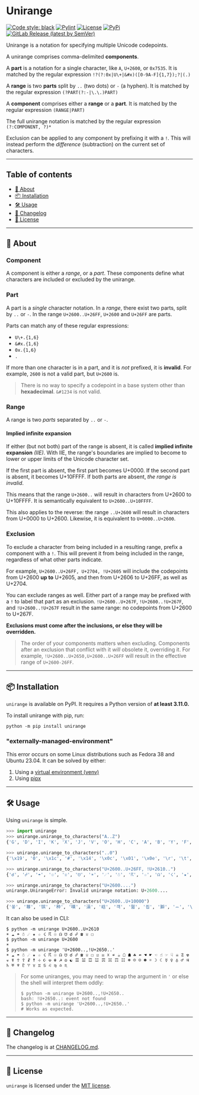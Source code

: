 # Unirange

[![Code style: black](https://img.shields.io/badge/code%20style-black-000000.svg)](https://github.com/psf/black)
[![Pylint](https://img.shields.io/badge/pylint-10.00-ffbf48)](https://pylint.pycqa.org/en/latest/)
[![License](https://img.shields.io/badge/license-MIT-a51931)](https://spdx.org/licenses/MIT.html)
[![PyPi](https://img.shields.io/pypi/v/unirange)](https://pypi.org/project/unirange/)
[![GitLab Release (latest by SemVer)](https://img.shields.io/gitlab/v/release/46367257?sort=semver)](https://gitlab.com/whoatemybutter/unirange/-/releases)

Unirange is a notation for specifying multiple Unicode codepoints.

A unirange comprises comma-delimited **components**.

A **part** is a notation for a single character, like ``A``, ``U+2600``, or ``0x7535``.
It is matched by the regular expression ``!?(?:0x|U\+|&#x)([0-9A-F]{1,7});?|(.)``

A **range** is two **parts** split by ``..`` (two dots) or ``-`` (a hyphen).
It is matched by the regular expression ``(?PART(?:-|\.\.)PART)``

A **component** comprises either a **range** or a **part**.
It is matched by the regular expression ``(RANGE|PART)``

The full unirange notation is matched by the regular expression ``(?:COMPONENT, ?)*``

Exclusion can be applied to any component by prefixing it with a ``!``.
This will instead perform the *difference* (subtraction) on the current set of characters.

---

## Table of contents

- [📄 About](#-about)
- [📦 Installation](#-installation)
- [🛠 Usage](#-usage)
- [📰 Changelog](#-changelog)
- [📜 License](#-license)

---

## 📄 About

### Component

A component is either a *range*, or a *part*.
These components define what characters are included or excluded by the unirange.

### Part

A part is a *single* character notation.
In a *range*, there exist two parts, split by ``..`` or ``-``.
In the range ``U+2600..U+26FF``, ``U+2600`` and ``U+26FF`` are parts.

Parts can match any of these regular expressions:

* ``U\+.{1,6}``
* ``&#x.{1,6}``
* ``0x.{1,6}``
* ``.``

If more than one character is in a part, and it is *not* prefixed, it is **invalid**.
For example, ``2600`` is not a valid part, but ``U+2600`` is.

> There is no way to specify a codepoint in a base system other than **hexadecimal**.
> ``&#1234`` is not valid.

### Range

A range is two *parts* separated by ``..`` or ``-``.

#### Implied infinite expansion

If either (but not both) part of the range is absent, it is called **implied infinite expansion** *(IIE)*.
With IIE, the range's boundaries are implied to become to lower or upper limits of the Unicode character set.

If the first part is absent, the first part becomes U+0000.
If the second part is absent, it becomes U+10FFFF.
If both parts are absent, *the range is invalid*.

This means that the range ``U+2600..`` will result in characters from U+2600 to U+10FFFF.
It is semantically equivalent to ``U+2600..U+10FFFF``.

This also applies to the reverse: the range ``..U+2600`` will result in characters from U+0000 to U+2600.
Likewise, it is equivalent to ``U+0000..U+2600``.

### Exclusion

To exclude a character from being included in a resulting range, prefix a component with a ``!``.
This will prevent it from being included in the range, regardless of what other parts indicate.

For example, ``U+2600..U+26FF, U+2704, !U+2605`` will include the codepoints from U+2600 **up to** U+2605,
and then from U+2606 to U+26FF, as well as U+2704.

You can exclude ranges as well. Either part of a range may be prefixed with a ``!`` to label that part as an
exclusion. ``!U+2600..U+267F``, ``!U+2600..!U+267F``, and ``!U+2600..!U+267F`` result in the same range:
no codepoints from U+2600 to U+267F.

**Exclusions must come after the inclusions, or else they will be overridden.**

> The order of your components matters when excluding. 
> Components after an exclusion that conflict with it *will* obsolete it, overriding it. 
> For example, ``!U+2600..U+2650,U+2600..U+26FF`` will result in the effective range of ``U+2600-26FF``.

---

## 📦 Installation

`unirange` is available on PyPI.
It requires a Python version of **at least 3.11.0.**

To install unirange with pip, run:
```shell
python -m pip install unirange
```

### "externally-managed-environment"

This error occurs on some Linux distributions such as Fedora 38 and Ubuntu 23.04.
It can be solved by either:

1. Using a [virtual environment (venv)](https://packaging.python.org/en/latest/guides/installing-using-pip-and-virtual-environments/#creating-a-virtual-environment)
2. Using [pipx](https://github.com/pypa/pipx)

---

## 🛠 Usage
Using `unirange` is simple.

```python
>>> import unirange
>>> unirange.unirange_to_characters("A..Z")
{'G', 'D', 'I', 'K', 'X', 'J', 'V', 'O', 'H', 'C', 'A', 'B', 'Y', 'F', 'P', 'W', 'L', 'M', 'R', 'S', 'E', 'T', 'Z', 'N', 'U', 'Q'}

>>> unirange.unirange_to_characters("..0")
{'\x19', '0', '\x1c', '#', '\x14', '\x0c', '\x01', '\x0e', '\r', '\t', '+', '.', '%', '\x18', '\x15', '\x12', '\x16', '\x05', '!', '\x1b', '/', '\x17', '\x0b', '&', '\x1d', '\n', '\x1e', '\x10', '"', "'", '\x04', '\x1a', '(', ' ', '\x08', '\x07', '\x03', ')', '\x1f', '\x02', '\x13', '$', '-', '\x11', ',', '\x00', '*', '\x06', '\x0f'}

>>> unirange.unirange_to_characters("U+2600..U+26FF, !U+2610..")
{'☌', '☍', '☂', '☉', '☏', '☋', '☀', '☄', '☃', '☈', '☆', '☊', '☇', '★', '☁', '☎'}

>>> unirange.unirange_to_characters("U+2600....")
unirange.UnirangeError: Invalid unirange notation: U+2600....

>>> unirange.unirange_to_characters("U+2600..U+10000")
{'쏳', '䔿', '镔', '种', '嗼', '溳', '㟏', '걕', '줿', '죕', '䑀', 'ꕀ', '\ue548', '豴', '촫', '䪻', '䋱', '蹾', '퉙', '烅', '\uea1f', ...}
```

It can also be used in CLI:

```shell
$ python -m unirange U+2600..U+2610
☀ ☁ ☂ ☃ ☄ ★ ☆ ☇ ☈ ☉ ☊ ☋ ☌ ☍ ☎ ☏ ☐ 
$ python -m unirange U+2600
☀ 
$ python -m unirange 'U+2600..,!U+2650..'
☀ ☁ ☂ ☃ ☄ ★ ☆ ☇ ☈ ☉ ☊ ☋ ☌ ☍ ☎ ☏ ☐ ☑ ☒ ☓ ☔ ☕ ☖ ☗ ☘ ☙ ☚ ☛ ☜ ☝ ☞ ☟ ☠ ☡ ☢ ☣ ☤ ☥ ☦ ☧ ☨ ☩ ☪ ☫ ☬ ☭ ☮ ☯ ☰ ☱ ☲ ☳ ☴ ☵ ☶ ☷ ☸ ☹ ☺ ☻ ☼ ☽ ☾ ☿ ♀ ♁ ♂ ♃ ♄ ♅ ♆ ♇ ♈ ♉ ♊ ♋ ♌ ♍ ♎ ♏ 
```

> For some uniranges, you may need to wrap the argument in `'` or else the shell will interpret them oddly:
> ```shell
> $ python -m unirange U+2600..,!U+2650..
> bash: !U+2650..: event not found
> $ python -m unirange 'U+2600..,!U+2650..'
> # Works as expected.
> ```

---

## 📰 Changelog

The changelog is at [CHANGELOG.md](CHANGELOG.md).

---

## 📜 License

`unirange` is licensed under the [MIT license](https://spdx.org/licenses/MIT.html).